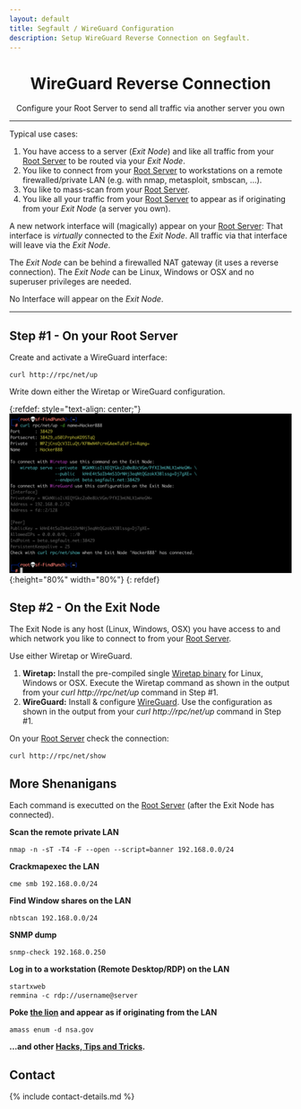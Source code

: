 ```yaml
---
layout: default
title: Segfault / WireGuard Configuration
description: Setup WireGuard Reverse Connection on Segfault.
---
```


<div style="text-align:center">
    <h1>WireGuard Reverse Connection</h1>
    <p>Configure your Root Server to send all traffic via another server you own</p>
</div>

---
Typical use cases:
1. You have access to a server (*Exit Node*) and like all traffic from your [Root Server](../) to be routed via your *Exit Node*.
1. You like to connect from your [Root Server](../) to workstations on a remote firewalled/private LAN (e.g. with nmap, metasploit, smbscan, ...).
1. You like to mass-scan from your [Root Server](../).
1. You like all your traffic from your [Root Server](../) to appear as if originating from your *Exit Node* (a server you own).

A new network interface will (magically) appear on your [Root Server](../): That interface is *virtually* connected to the *Exit Node*. All traffic via that interface will leave via the *Exit Node*.

The *Exit Node* can be behind a firewalled NAT gateway (it uses a reverse connection). The *Exit Node* can be Linux, Windows or OSX and no superuser privileges are needed.

No Interface will appear on the *Exit Node*.

---

## Step #1 - On your Root Server

Create and activate a WireGuard interface:

```shell
curl http://rpc/net/up
```

Write down either the Wiretap or WireGuard configuration.

{:refdef: style="text-align: center;"}
![login screen](wg-up2.png){:height="80%" width="80%"}
{: refdef}

## Step #2 - On the Exit Node

The Exit Node is any host (Linux, Windows, OSX) you have access to and which network you like to connect to from your [Root Server](../).

Use either Wiretap or WireGuard.

1. __Wiretap:__ Install the pre-compiled single [Wiretap binary](https://github.com/sandialabs/wiretap/releases/tag/v0.2.1) for Linux, Windows or OSX. Execute the Wiretap command as shown in the output from your *curl http://rpc/net/up* command in Step #1.
1. __WireGuard:__ Install & configure [WireGuard](https://www.wireguard.com/). Use the configuration as shown in the output from your *curl http://rpc/net/up* command in Step #1.

On your [Root Server](../) check the connection:

```shell
curl http://rpc/net/show
```

## More Shenanigans

Each command is executted on the [Root Server](../) (after the Exit Node has connected).

__Scan the remote private LAN__

```
nmap -n -sT -T4 -F --open --script=banner 192.168.0.0/24
```

__Crackmapexec the LAN__

```
cme smb 192.168.0.0/24
```

__Find Window shares on the LAN__

```
nbtscan 192.168.0.0/24
```

__SNMP dump__

```
snmp-check 192.168.0.250
```

__Log in to a workstation (Remote Desktop/RDP) on the LAN__

```
startxweb
remmina -c rdp://username@server
```

__Poke [the lion](police-cars-police-chase.gif) and appear as if originating from the LAN__

```
amass enum -d nsa.gov
```

__...and other [Hacks, Tips and Tricks](tricks.html).__

## Contact

{% include contact-details.md %}
